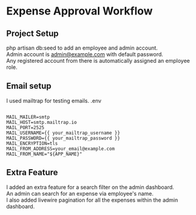 # Expense Approval Workflow

## Project Setup
php artisan db:seed to add an employee and admin account.<br>
Admin account is admin@example.com with default password.<br>
Any registered account from there is automatically assigned an employee role.<br>

## Email setup
I used mailtrap for testing emails.
.env
<pre><code>
MAIL_MAILER=smtp
MAIL_HOST=smtp.mailtrap.io
MAIL_PORT=2525
MAIL_USERNAME={{ your_mailtrap_username }}
MAIL_PASSWORD={{ your_mailtrap_password }}
MAIL_ENCRYPTION=tls
MAIL_FROM_ADDRESS=your_email@example.com
MAIL_FROM_NAME="${APP_NAME}"
</code></pre>

## Extra Feature
I added an extra feature for a search filter on the admin dashboard.<br>
An admin can search for an expense via employee's name.<br>
I also added livewire pagination for all the expenses within the admin dashboard.
